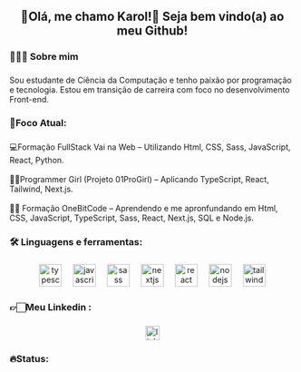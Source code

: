 <h2 align="center">🎇Olá, me chamo Karol!🎇 Seja bem vindo(a) ao meu Github!</h2>

###

<h3 align="left">🙋🏻‍♀️ Sobre mim</h3>

###

<p align="left">Sou estudante de Ciência da Computação e tenho paixão por programação e tecnologia. Estou em transição de carreira com foco no desenvolvimento Front-end.</p>

###

<h3 align="left">🎯Foco Atual:</h3>

###

<p align="left">💻Formação FullStack Vai na Web  – Utilizando Html, CSS, Sass, JavaScript, React, Python.<br><br>👩‍💻Programmer Girl (Projeto 01ProGirl) –  Aplicando TypeScript, React, Tailwind, Next.js.<br><br>🤘🏻 Formação OneBitCode – Aprendendo e me apronfundando em Html, CSS,  JavaScript, TypeScript, Sass, React, Next.js, SQL e Node.js.</p>

###

<h3 align="left">🛠 Linguagens e ferramentas:</h3>

###

<div align="center">
  <img src="https://cdn.jsdelivr.net/gh/devicons/devicon/icons/typescript/typescript-original.svg" height="40" alt="typescript logo"  />
  <img width="12" />
  <img src="https://cdn.jsdelivr.net/gh/devicons/devicon/icons/javascript/javascript-original.svg" height="40" alt="javascript logo"  />
  <img width="12" />
  <img src="https://cdn.jsdelivr.net/gh/devicons/devicon/icons/sass/sass-original.svg" height="40" alt="sass logo"  />
  <img width="12" />
  <img src="https://cdn.jsdelivr.net/gh/devicons/devicon/icons/nextjs/nextjs-original.svg" height="40" alt="nextjs logo"  />
  <img width="12" />
  <img src="https://cdn.jsdelivr.net/gh/devicons/devicon/icons/react/react-original.svg" height="40" alt="react logo"  />
  <img width="12" />
  <img src="https://cdn.jsdelivr.net/gh/devicons/devicon/icons/nodejs/nodejs-original.svg" height="40" alt="nodejs logo"  />
  <img width="12" />
  <img src="https://cdn.jsdelivr.net/gh/devicons/devicon/icons/tailwindcss/tailwindcss-original.svg" height="40" alt="tailwindcss logo"  />
  
</div>

###

<h3 align="left">👉🏻Meu Linkedin :</h3>

###

<div align="center">
  <a href="https://www.linkedin.com/in/dkarollinefalcao/" target="_blank">
    <img src="https://img.shields.io/static/v1?message=LinkedIn&logo=linkedin&label=&color=0077B5&logoColor=white&labelColor=&style=for-the-badge" height="25" alt="linkedin logo"  />
  </a>
</div>

<h3 align="left">🔥Status:</h3>

###
